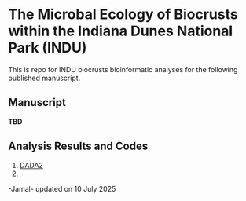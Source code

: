 # The Microbal Ecology of Biocrusts within the Indiana Dunes National Park (INDU)

This is repo for INDU biocrusts bioinformatic analyses for the following published manuscript. 

## Manuscript 

**TBD**

## Analysis Results and Codes
1. [DADA2]()
2. 
-Jamal- updated on 10 July 2025
